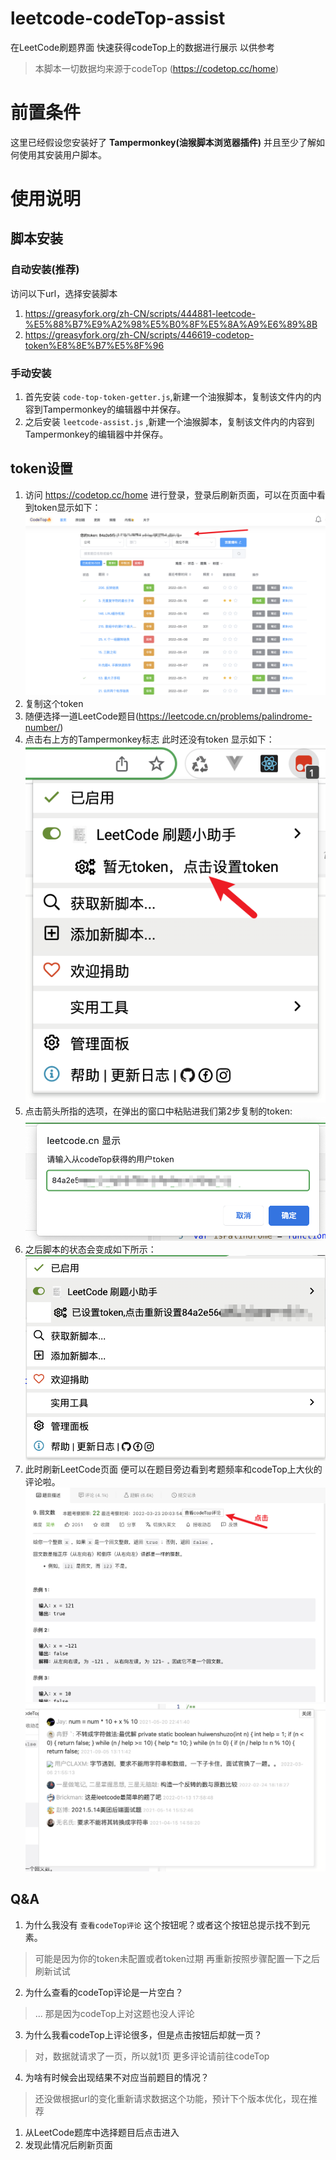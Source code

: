 # leetcode-codeTop-assist
在LeetCode刷题界面 快速获得codeTop上的数据进行展示 以供参考
> 本脚本一切数据均来源于codeTop (https://codetop.cc/home)
# 前置条件
这里已经假设您安装好了 **Tampermonkey(油猴脚本浏览器插件)** 并且至少了解如何使用其安装用户脚本。
# 使用说明
## 脚本安装
### 自动安装(推荐)
访问以下url，选择安装脚本

1. https://greasyfork.org/zh-CN/scripts/444881-leetcode-%E5%88%B7%E9%A2%98%E5%B0%8F%E5%8A%A9%E6%89%8B
2. https://greasyfork.org/zh-CN/scripts/446619-codetop-token%E8%8E%B7%E5%8F%96

### 手动安装

1. 首先安装 `code-top-token-getter.js`,新建一个油猴脚本，复制该文件内的内容到Tampermonkey的编辑器中并保存。
2. 之后安装 `leetcode-assist.js` ,新建一个油猴脚本，复制该文件内的内容到Tampermonkey的编辑器中并保存。

## token设置
1. 访问 https://codetop.cc/home 进行登录，登录后刷新页面，可以在页面中看到token显示如下：![Alt](./imgs/code-top-token.png)
2. 复制这个token
3. 随便选择一道LeetCode题目(https://leetcode.cn/problems/palindrome-number/)
4. 点击右上方的Tampermonkey标志 此时还没有token 显示如下：
![Alt](./imgs/no-token.png)
5. 点击箭头所指的选项，在弹出的窗口中粘贴进我们第2步复制的token:
![Alt](./imgs/paste-token.png)
6. 之后脚本的状态会变成如下所示：![Alt](./imgs/after-paste.png)
7. 此时刷新LeetCode页面 便可以在题目旁边看到考题频率和codeTop上大伙的评论啦。
![Alt](./imgs/click-comment.png)
![Alt](./imgs/after-click-comment.png)
## Q&A
1. 为什么我没有 `查看codeTop评论` 这个按钮呢？或者这个按钮总提示找不到元素。
> 可能是因为你的token未配置或者token过期 再重新按照步骤配置一下之后刷新试试
2. 为什么查看的codeTop评论是一片空白？
> ... 那是因为codeTop上对这题也没人评论
3. 为什么我看codeTop上评论很多，但是点击按钮后却就一页？
> 对，数据就请求了一页，所以就1页 更多评论请前往codeTop
4. 为啥有时候会出现结果不对应当前题目的情况？
> 还没做根据url的变化重新请求数据这个功能，预计下个版本优化，现在推荐
1. 从LeetCode题库中选择题目后点击进入
2. 发现此情况后刷新页面